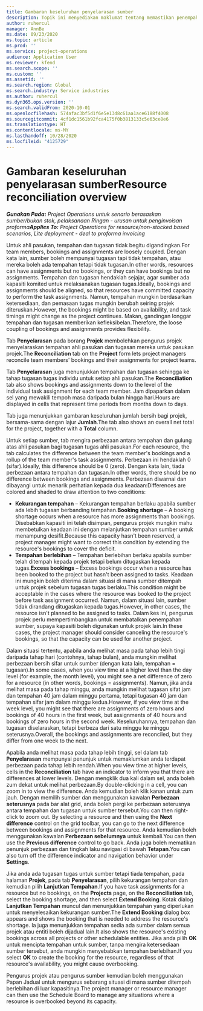 ```yaml
---
title: Gambaran keseluruhan penyelarasan sumber
description: Topik ini menyediakan maklumat tentang memastikan penempahan sumber dan tugasan projek disejajarkan.
author: ruhercul
manager: AnnBe
ms.date: 09/23/2020
ms.topic: article
ms.prod: ''
ms.service: project-operations
audience: Application User
ms.reviewer: kfend
ms.search.scope: ''
ms.custom: ''
ms.assetid: ''
ms.search.region: Global
ms.search.industry: Service industries
ms.author: ruhercul
ms.dyn365.ops.version: ''
ms.search.validFrom: 2020-10-01
ms.openlocfilehash: 574afac3bf5d1f6e5e13d8c61aa1ace6188f4008
ms.sourcegitcommit: 4cf1dc1561b92fca4175f0b3813133c5e63ce8e6
ms.translationtype: HT
ms.contentlocale: ms-MY
ms.lasthandoff: 10/28/2020
ms.locfileid: "4125729"
---
```

# <a name="resource-reconciliation-overview"></a><span data-ttu-id="16147-103">Gambaran keseluruhan penyelarasan sumber</span><span class="sxs-lookup"><span data-stu-id="16147-103">Resource reconciliation overview</span></span>

<span data-ttu-id="16147-104">_**Gunakan Pada:** Project Operations untuk senario berasaskan sumber/bukan stok, pelaksanaan Ringan - urusan untuk penginvoisan proforma_</span><span class="sxs-lookup"><span data-stu-id="16147-104">_**Applies To:** Project Operations for resource/non-stocked based scenarios, Lite deployment - deal to proforma invoicing_</span></span>

<span data-ttu-id="16147-105">Untuk ahli pasukan, tempahan dan tugasan tidak begitu digandingkan.</span><span class="sxs-lookup"><span data-stu-id="16147-105">For team members, bookings and assignments are loosely coupled.</span></span> <span data-ttu-id="16147-106">Dengan kata lain, sumber boleh mempunyai tugasan tapi tidak tempahan, atau mereka boleh ada tempahan tetapi tidak tugasan.</span><span class="sxs-lookup"><span data-stu-id="16147-106">In other words, resources can have assignments but no bookings, or they can have bookings but no assignments.</span></span> <span data-ttu-id="16147-107">Tempahan dan tugasan hendaklah sejajar, agar sumber ada kapasiti komited untuk melaksanakan tugasan tugas.</span><span class="sxs-lookup"><span data-stu-id="16147-107">Ideally, bookings and assignments should be aligned, so that resources have committed capacity to perform the task assignments.</span></span> <span data-ttu-id="16147-108">Namun, tempahan mungkin berdasarkan ketersediaan, dan pemasaan tugas mungkin berubah seiring projek diteruskan.</span><span class="sxs-lookup"><span data-stu-id="16147-108">However, the bookings might be based on availability, and task timings might change as the project continues.</span></span> <span data-ttu-id="16147-109">Makan, gandingan longgar tempahan dan tugasan memberikan kefleksibelan.</span><span class="sxs-lookup"><span data-stu-id="16147-109">Therefore, the loose coupling of bookings and assignments provides flexibility.</span></span>

<span data-ttu-id="16147-110">Tab **Penyelarasan** pada borang **Projek** membolehkan pengurus projek menyelaraskan tempahan ahli pasukan dan tugasan mereka untuk pasukan projek.</span><span class="sxs-lookup"><span data-stu-id="16147-110">The **Reconciliation** tab on the **Project** form lets project managers reconcile team members' bookings and their assignments for project teams.</span></span>

<span data-ttu-id="16147-111">Tab **Penyelarasan** juga menunjukkan tempahan dan tugasan sehingga ke tahap tugasan tugas individu untuk setiap ahli pasukan.</span><span class="sxs-lookup"><span data-stu-id="16147-111">The **Reconciliation** tab also shows bookings and assignments down to the level of the individual task assignment for each team member.</span></span> <span data-ttu-id="16147-112">Jam dipaparkan dalam sel yang mewakili tempoh masa daripada bulan hingga hari.</span><span class="sxs-lookup"><span data-stu-id="16147-112">Hours are displayed in cells that represent time periods from months down to days.</span></span>

<span data-ttu-id="16147-113">Tab juga menunjukkan gambaran keseluruhan jumlah bersih bagi projek, bersama-sama dengan lajur **Jumlah**.</span><span class="sxs-lookup"><span data-stu-id="16147-113">The tab also shows an overall net total for the project, together with a **Total** column.</span></span>

<span data-ttu-id="16147-114">Untuk setiap sumber, tab mengira perbezaan antara tempahan dan gulung atas ahli pasukan bagi tugasan tugas ahli pasukan.</span><span class="sxs-lookup"><span data-stu-id="16147-114">For each resource, the tab calculates the difference between the team member's bookings and a rollup of the team member's task assignments.</span></span> <span data-ttu-id="16147-115">Perbezaan ini hendaklah 0 (sifar).</span><span class="sxs-lookup"><span data-stu-id="16147-115">Ideally, this difference should be 0 (zero).</span></span> <span data-ttu-id="16147-116">Dengan kata lain, tiada perbezaan antara tempahan dan tugasan.</span><span class="sxs-lookup"><span data-stu-id="16147-116">In other words, there should be no difference between bookings and assignments.</span></span> <span data-ttu-id="16147-117">Perbezaan diwarnai dan dibayangi untuk menarik perhatian kepada dua keadaan:</span><span class="sxs-lookup"><span data-stu-id="16147-117">Differences are colored and shaded to draw attention to two conditions:</span></span>

- <span data-ttu-id="16147-118">**Kekurangan tempahan** – Kekurangan tempahan berlaku apabila sumber ada lebih tugasan berbanding tempahan.</span><span class="sxs-lookup"><span data-stu-id="16147-118">**Booking shortage** – A booking shortage occurs when a resource has more assignments than bookings.</span></span> <span data-ttu-id="16147-119">Disebabkan kapasiti ini telah disimpan, pengurus projek mungkin mahu membetulkan keadaan ini dengan melanjutkan tempahan sumber untuk menampung desifit.</span><span class="sxs-lookup"><span data-stu-id="16147-119">Because this capacity hasn't been reserved, a project manager might want to correct this condition by extending the resource's bookings to cover the deficit.</span></span>
- <span data-ttu-id="16147-120">**Tempahan berlebihan** – Tempahan berlebihan berlaku apabila sumber telah ditempah kepada projek tetapi belum ditugaskan kepada tugas.</span><span class="sxs-lookup"><span data-stu-id="16147-120">**Excess bookings** – Excess bookings occur when a resource has been booked to the project but hasn't been assigned to tasks.</span></span> <span data-ttu-id="16147-121">Keadaan ini mungkin boleh diterima dalam situasi di mana sumber ditempah untuk projek sebelum tugasan tugas berlaku.</span><span class="sxs-lookup"><span data-stu-id="16147-121">This condition might be acceptable in the cases where the resource was booked to the project before task assignment occurred.</span></span> <span data-ttu-id="16147-122">Namun, dalam situasi lain, sumber tidak dirandang ditugaskan kepada tugas.</span><span class="sxs-lookup"><span data-stu-id="16147-122">However, in other cases, the resource isn't planned to be assigned to tasks.</span></span> <span data-ttu-id="16147-123">Dalam kes ini, pengurus projek perlu mempertimbangkan untuk membatalkan penempahan sumber, supaya kapasiti boleh digunakan untuk projek lain.</span><span class="sxs-lookup"><span data-stu-id="16147-123">In these cases, the project manager should consider canceling the resource's bookings, so that the capacity can be used for another project.</span></span>

<span data-ttu-id="16147-124">Dalam situasi tertentu, apabila anda melihat masa pada tahap lebih tingi daripada tahap hari (contohnya, tahap bulan), anda mungkin melihat perbezaan bersih sifar untuk sumber (dengan kata lain, tempahan = tugasan).</span><span class="sxs-lookup"><span data-stu-id="16147-124">In some cases, when you view time at a higher level than the day level (for example, the month level), you might see a net difference of zero for a resource (in other words, bookings = assignments).</span></span> <span data-ttu-id="16147-125">Namun, jika anda melihat masa pada tahap minggu, anda mungkin melihat tugasan sifat jam dan tempahan 40 jam dalam minggu pertama, tetapi tugasan 40 jam dan tempahan sifar jam dalam minggu kedua.</span><span class="sxs-lookup"><span data-stu-id="16147-125">However, if you view time at the week level, you might see that there are assignments of zero hours and bookings of 40 hours in the first week, but assignments of 40 hours and bookings of zero hours in the second week.</span></span> <span data-ttu-id="16147-126">Keseluruhannya, tempahan dan tugasan diselaraskan, tetapi berbeza dari satu minggu ke minggu seterusnya.</span><span class="sxs-lookup"><span data-stu-id="16147-126">Overall, the bookings and assignments are reconciled, but they differ from one week to the next.</span></span>

<span data-ttu-id="16147-127">Apabila anda melihat masa pada tahap lebih tinggi, sel dalam tab **Penyelarasan** mempunyai penunjuk untuk memaklumkan anda terdapat perbezaan pada tahap lebih rendah.</span><span class="sxs-lookup"><span data-stu-id="16147-127">When you view time at higher levels, cells in the **Reconciliation** tab have an indicator to inform you that there are differences at lower levels.</span></span> <span data-ttu-id="16147-128">Dengan mengklik dua kali dalam sel, anda boleh zum dekat untuk melihat perbezaan.</span><span class="sxs-lookup"><span data-stu-id="16147-128">By double-clicking in a cell, you can zoom in to view the difference.</span></span> <span data-ttu-id="16147-129">Anda kemudian boleh klik kanan untuk zum jauh. Dengan memilih sumber dan menggunakan kawalan **Perbezaan seterusnya** pada bar alat grid, anda boleh pergi ke perbezaan seterusnya antara tempahan dan tugasan untuk sumber tersebut.</span><span class="sxs-lookup"><span data-stu-id="16147-129">You can then right-click to zoom out. By selecting a resource and then using the **Next difference** control on the grid toolbar, you can go to the next difference between bookings and assignments for that resource.</span></span> <span data-ttu-id="16147-130">Anda kemudian boleh menggunakan kawalan **Perbezaan sebelumnya** untuk kembali.</span><span class="sxs-lookup"><span data-stu-id="16147-130">You can then use the **Previous difference** control to go back.</span></span> <span data-ttu-id="16147-131">Anda juga boleh mematikan penunjuk perbezaan dan tingkah laku navigasi di bawah **Tetapan**.</span><span class="sxs-lookup"><span data-stu-id="16147-131">You can also turn off the difference indicator and navigation behavior under **Settings**.</span></span>


<span data-ttu-id="16147-132">Jika anda ada tugasan tugas untuk sumber tetapi tiada tempahan, pada halaman **Projek**, pada tab **Penyelarasan**, pilih kekurangan tempahan dan kemudian pilih **Lanjutkan Tempahan**.</span><span class="sxs-lookup"><span data-stu-id="16147-132">If you have task assignments for a resource but no bookings, on the **Projects** page, on the **Reconciliation** tab, select the booking shortage, and then select **Extend Booking**.</span></span> <span data-ttu-id="16147-133">Kotak dialog **Lanjutkan Tempahan** muncul dan menunjukkan tempahan yang diperlukan untuk menyelesaikan kekurangan sumber.</span><span class="sxs-lookup"><span data-stu-id="16147-133">The **Extend Booking** dialog box appears and shows the booking that is needed to address the resource's shortage.</span></span> <span data-ttu-id="16147-134">Ia juga menunjukkan tempahan sedia ada sumber dalam semua projek atau entiti boleh dijadual lain.</span><span class="sxs-lookup"><span data-stu-id="16147-134">It also shows the resource's existing bookings across all projects or other schedulable entities.</span></span> <span data-ttu-id="16147-135">Jika anda pilih **OK** untuk mencipta tempahan untuk sumber, tanpa mengira ketersediaan sumber tersebut, anda mungkin menyebabkan tempahan berlebihan.</span><span class="sxs-lookup"><span data-stu-id="16147-135">If you select **OK** to create the booking for the resource, regardless of that resource's availability, you might cause overbooking.</span></span>

<span data-ttu-id="16147-136">Pengurus projek atau pengurus sumber kemudian boleh menggunakan Papan Jadual untuk mengurus sebarang situasi di mana sumber ditempah berlebihan di luar kapasitinya.</span><span class="sxs-lookup"><span data-stu-id="16147-136">The project manager or resource manager can then use the Schedule Board to manage any situations where a resource is overbooked beyond its capacity.</span></span>

